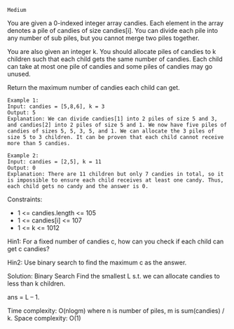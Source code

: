 `Medium`

You are given a 0-indexed integer array candies. Each element in the array denotes a pile of candies of size candies[i]. You can divide each pile into any number of sub piles, but you cannot merge two piles together.

You are also given an integer k. You should allocate piles of candies to k children such that each child gets the same number of candies. Each child can take at most one pile of candies and some piles of candies may go unused.

Return the maximum number of candies each child can get.

```
Example 1:
Input: candies = [5,8,6], k = 3
Output: 5
Explanation: We can divide candies[1] into 2 piles of size 5 and 3, and candies[2] into 2 piles of size 5 and 1. We now have five piles of candies of sizes 5, 5, 3, 5, and 1. We can allocate the 3 piles of size 5 to 3 children. It can be proven that each child cannot receive more than 5 candies.
```

```
Example 2:
Input: candies = [2,5], k = 11
Output: 0
Explanation: There are 11 children but only 7 candies in total, so it is impossible to ensure each child receives at least one candy. Thus, each child gets no candy and the answer is 0.
```

Constraints:
- 1 <= candies.length <= 105
- 1 <= candies[i] <= 107
- 1 <= k <= 1012




Hin1:
For a fixed number of candies c, how can you check if each child can get c candies?

Hin2:
Use binary search to find the maximum c as the answer.


<!-- https://zxi.mytechroad.com/blog/category/algorithms/binary-search/ -->
Solution: Binary Search
Find the smallest L s.t. we can allocate candies to less than k children.

ans = L – 1.

Time complexity: O(nlogm) where n is number of piles, m is sum(candies) / k.
Space complexity: O(1)